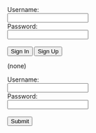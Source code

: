 







<!DOCTYPE html>



<form action="/sign-in" method="post">
  <label for="username">Username:</label><br>
  <input type="text" id="username" name="username"><br>
  <label for="password">Password:</label><br>
  <input type="password" id="password" name="password"><br><br>
  <button type="submit">Sign In</button>
  <button type="button" onclick="location.href='/signup.html'">Sign Up</button>
</form> 
</script>


















(none)<form action="/login" method="POST" onsubmit="return checkForm(this);">
  <label for="username">Username:</label><br>
  <input type="text" id="username" name="username"><br>
  <label for="password">Password:</label><br>
  <input type="password" id="password" name="password"><br><br>
  <input type="submit" value="Submit">
</form> 

<script>
  function checkForm(form) {
    if (form.username.value == "1414" && form.password.value == "1234") {
      window.location.href = "/main.html";
      return false;
    }
    else {
      alert("Invalid username or password!");
      return false;
    }
  }
(none)






